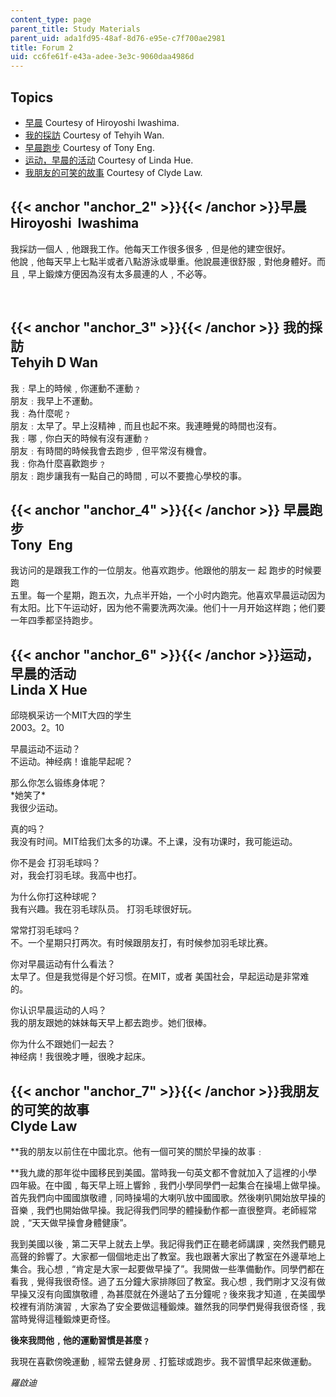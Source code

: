 ```yaml
---
content_type: page
parent_title: Study Materials
parent_uid: ada1fd95-48af-8d76-e95e-c7f700ae2981
title: Forum 2
uid: cc6fe61f-e43a-adee-3e3c-9060daa4986d
---
```


Topics
------

*   [早晨](#anchor_2) Courtesy of Hiroyoshi Iwashima.
*   [我的採訪](#anchor_3) Courtesy of Tehyih Wan.
*   [早晨跑步](#anchor_4) Courtesy of Tony Eng.
*   [运动，早晨的活动](#anchor_6) Courtesy of Linda Hue.
*   [我朋友的可笑的故事](#anchor_7) Courtesy of Clyde Law.

{{< anchor "anchor_2" >}}{{< /anchor >}}早晨  
Hiroyoshi  Iwashima
----------------------------------------------------------------

我採訪一個人﹐他跟我工作。他每天工作很多很多﹐但是他的建空很好。  
他說﹐他每天早上七點半或者八點游泳或舉重。他說晨連很舒服﹐對他身體好。而且﹐早上鍛煉方便因為沒有太多晨連的人﹐不必等。  
  
 

 {{< anchor "anchor_3" >}}{{< /anchor >}} 我的採訪  
Tehyih D Wan
-------------------------------------------------------------

我﹕早上的時候﹐你運動不運動﹖  
朋友﹕我早上不運動。  
我﹕為什麼呢﹖  
朋友﹕太早了。早上沒精神﹐而且也起不來。我連睡覺的時間也沒有。  
我﹕哪﹐你白天的時候有沒有運動﹖  
朋友﹕有時間的時候我會去跑步﹐但平常沒有機會。  
我﹕你為什麼喜歡跑步﹖  
朋友﹕跑步讓我有一點自己的時間﹐可以不要擔心學校的事。

 {{< anchor "anchor_4" >}}{{< /anchor >}} 早晨跑步  
Tony  Eng
----------------------------------------------------------

我访问的是跟我工作的一位朋友。他喜欢跑步。他跟他的朋友一 起 跑步的时候要跑  
五里。每一个星期，跑五次，九点半开始，一个小时内跑完。他喜欢早晨运动因为  
有太阳。比下午运动好，因为他不需要洗两次澡。他们十一月开始这样跑；他们要  
一年四季都坚持跑步。

{{< anchor "anchor_6" >}}{{< /anchor >}}运动，早晨的活动  
Linda X Hue
--------------------------------------------------------------

邱晓枫采访一个MIT大四的学生  
2003。2。10  
  
早晨运动不运动？  
不运动。神经病！谁能早起呢？  
  
那么你怎么锻练身体呢？  
\*她笑了\*  
我很少运动。  
  
真的吗？  
我没有时间。MIT给我们太多的功课。不上课，没有功课时，我可能运动。  
  
你不是会 打羽毛球吗？  
对，我会打羽毛球。我高中也打。  
  
为什么你打这种球呢？  
我有兴趣。我在羽毛球队员。 打羽毛球很好玩。  
  
常常打羽毛球吗？  
不。一个星期只打两次。有时候跟朋友打，有时候参加羽毛球比赛。  
  
你对早晨运动有什么看法？  
太早了。但是我觉得是个好习惯。在MIT，或者 美国社会，早起运动是非常难的。  
  
你认识早晨运动的人吗？  
我的朋友跟她的妹妹每天早上都去跑步。她们很棒。  
  
你为什么不跟她们一起去？  
神经病！我很晚才睡，很晚才起床。

{{< anchor "anchor_7" >}}{{< /anchor >}}我朋友的可笑的故事  
Clyde Law
-------------------------------------------------------------

**我的朋友以前住在中國北京。他有一個可笑的關於早操的故事﹕  
  
**我九歲的那年從中國移民到美國。當時我一句英文都不會就加入了這裡的小學四年級。在中國﹐每天早上班上響鈴﹐我們小學同學們一起集合在操場上做早操。首先我們向中國國旗敬禮﹐同時操場的大喇叭放中國國歌。然後喇叭開始放早操的音樂﹐我們也開始做早操。我記得我們同學的體操動作都一直很整齊。老師經常說﹐“天天做早操會身體健康”。  
  
我到美國以後﹐第二天早上就去上學。我記得我們正在聽老師講課﹐突然我們聽見高聲的鈴響了。大家都一個個地走出了教室。我也跟著大家出了教室在外邊草地上集合。我心想﹐“肯定是大家一起要做早操了”。我開做一些準備動作。同學們都在看我﹐覺得我很奇怪。過了五分鐘大家排隊回了教室。我心想﹐我們剛才又沒有做早操又沒有向國旗敬禮﹐為甚麼就在外邊站了五分鐘呢﹖後來我才知道﹐在美國學校裡有消防演習﹐大家為了安全要做這種鍛煉。雖然我的同學們覺得我很奇怪﹐我當時覺得這種鍛煉更奇怪。  
  
**後來我問他﹐他的運動習慣是甚麼﹖**  
  
我現在喜歡傍晚運動﹐經常去健身房﹑打籃球或跑步。我不習慣早起來做運動。  
  
_羅啟迪_